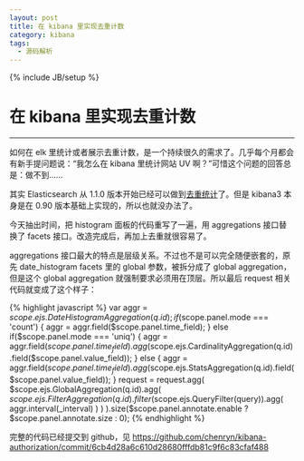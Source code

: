 ```yaml
---
layout: post
title: 在 kibana 里实现去重计数
category: kibana
tags:
  - 源码解析
---
```

{% include JB/setup %}
# 在 kibana 里实现去重计数
---

如何在 elk 里统计或者展示去重计数，是一个持续很久的需求了。几乎每个月都会有新手提问题说：“我怎么在 kibana 里统计网站 UV 啊？”可惜这个问题的回答总是：做不到……

其实 Elasticsearch 从 1.1.0 版本开始已经可以做到[去重统计](http://www.elasticsearch.org/blog/count-elasticsearch/)了。但是 kibana3 本身是在 0.90 版本基础上实现的，所以也就没办法了。

今天抽出时间，把 histogram 面板的代码重写了一遍，用 aggregations 接口替换了 facets 接口。改造完成后，再加上去重就很容易了。

aggregations 接口最大的特点是层级关系。不过也不是可以完全随便嵌套的，原先 date_histogram facets 里的 global 参数，被拆分成了 global aggregation，但是这个 global aggregation 就强制要求必须用在顶层。所以最后 request 相关代码就变成了这个样子：

{% highlight javascript %}
var aggr = $scope.ejs.DateHistogramAggregation(q.id);
if($scope.panel.mode === 'count') {
  aggr = aggr.field($scope.panel.time_field);
} else if($scope.panel.mode === 'uniq') {
  aggr = aggr.field($scope.panel.time_field).agg($scope.ejs.CardinalityAggregation(q.id).field($scope.panel.value_field));
} else {
  aggr = aggr.field($scope.panel.time_field).agg($scope.ejs.StatsAggregation(q.id).field($scope.panel.value_field));
}
request = request.agg(
  $scope.ejs.GlobalAggregation(q.id).agg(
    $scope.ejs.FilterAggregation(q.id).filter($scope.ejs.QueryFilter(query)).agg(
      aggr.interval(_interval)
    )
  )
).size($scope.panel.annotate.enable ? $scope.panel.annotate.size : 0);
{% endhighlight %}

完整的代码已经提交到 github，见 <https://github.com/chenryn/kibana-authorization/commit/6cb4d28a6c610d28680fffdb81c9f6c83cfaf488>
